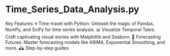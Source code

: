 # Time_Series_Data_Analysis.py
Key Features: 🌀 Time-travel with Python: Unleash the magic of Pandas, NumPy, and SciPy for time series analysis. 📊 Visualize Temporal Tales: Craft captivating visual stories with Matplotlib and Seaborn. 🔮 Forecasting Futures: Master forecasting models like ARIMA, Exponential Smoothing, and more. 🕰️ Step-by-step guides  
